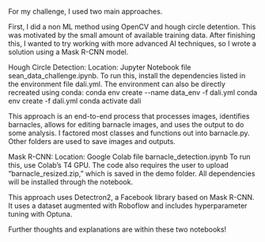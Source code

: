 For my challenge, I used two main approaches. 

First, I did a non ML method using OpenCV and hough circle detention. This was motivated by the small amount of available training data. After finishing this, I wanted to try working with more advanced AI techniques, so I wrote a solution using a Mask R-CNN model.

Hough Circle Detection:
Location: Jupyter Notebook file sean_data_challenge.ipynb. 
To run this, install the dependencies listed in the environment file dali.yml. The environment can also be directly recreated using conda:
conda env create --name data_env -f dali.yml
conda env create -f dali.yml
conda activate dali

This approach is an end-to-end process that processes images, identifies barnacles, allows for editing barnacle images, and uses the output to do some analysis. I factored most classes and functions out into barnacle.py. Other folders are used to save images and outputs.

Mask R-CNN:
Location: Google Colab file barnacle_detection.ipynb
To run this, use Colab’s T4 GPU. The code also requires the user to upload “barnacle_resized.zip,” which is saved in the demo folder. All dependencies will be installed through the notebook.

This approach uses Detectron2, a Facebook library based on Mask R-CNN. It uses a dataset augmented with Roboflow and includes hyperparameter tuning with Optuna.

Further thoughts and explanations are within these two notebooks!
